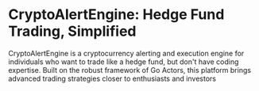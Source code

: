 # CryptoAlertEngine: Hedge Fund Trading, Simplified

CryptoAlertEngine is a cryptocurrency alerting and execution engine for individuals who want to trade like a hedge fund, but don't have coding expertise. Built on the robust framework of Go Actors, this platform brings advanced trading strategies closer to enthusiasts and investors